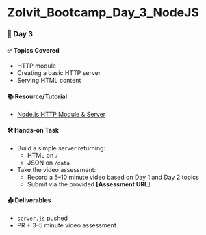 # Zolvit_Bootcamp_Day_3_NodeJS

### 📅 Day 3

#### ✅ Topics Covered
- HTTP module  
- Creating a basic HTTP server  
- Serving HTML content  

#### 📚 Resource/Tutorial
- [Node.js HTTP Module & Server](https://youtu.be/VLXAzzRjQws?si=HtPZXHFIpUzz2Er0) <!-- Replace with actual URL -->

#### 🛠️ Hands-on Task
- Build a simple server returning:
  - HTML on `/`
  - JSON on `/data`
- Take the video assessment:
  - Record a 5–10 minute video based on Day 1 and Day 2 topics
  - Submit via the provided **[Assessment URL]**

#### 📤 Deliverables
- `server.js` pushed  
- PR + 3–5 minute video assessment
